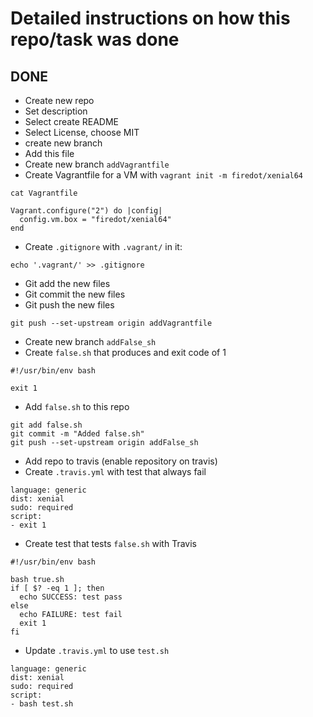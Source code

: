 # Detailed instructions on how this repo/task was done

## DONE
- Create new repo
- Set description
- Select create README
- Select License, choose MIT
- create new branch
- Add this file
- Create new branch `addVagrantfile`
- Create Vagrantfile for a VM with `vagrant init -m firedot/xenial64`

```
cat Vagrantfile

Vagrant.configure("2") do |config|
  config.vm.box = "firedot/xenial64"
end
```

- Create ```.gitignore``` with ```.vagrant/``` in it: 

```
echo '.vagrant/' >> .gitignore
```

- Git add the new files
- Git commit the new files
- Git push the new files

```
git push --set-upstream origin addVagrantfile
```
- Create new branch ```addFalse_sh```
- Create ```false.sh``` that produces and exit code of 1

```
#!/usr/bin/env bash

exit 1
```
- Add ```false.sh``` to this repo
```
git add false.sh
git commit -m "Added false.sh"
git push --set-upstream origin addFalse_sh
```

- Add repo to travis (enable repository on travis)
- Create `.travis.yml` with test that always fail

```
language: generic
dist: xenial
sudo: required
script:
- exit 1
```

- Create test that tests ```false.sh``` with Travis

```
#!/usr/bin/env bash

bash true.sh
if [ $? -eq 1 ]; then
  echo SUCCESS: test pass
else
  echo FAILURE: test fail
  exit 1
fi
```

- Update ```.travis.yml``` to use ```test.sh```

```
language: generic
dist: xenial
sudo: required
script:
- bash test.sh
```


